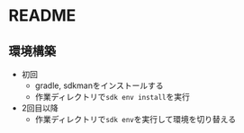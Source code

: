 # README

## 環境構築

- 初回
  - gradle, sdkmanをインストールする
  - 作業ディレクトリで`sdk env install`を実行
- 2回目以降
  - 作業ディレクトリで`sdk env`を実行して環境を切り替える
